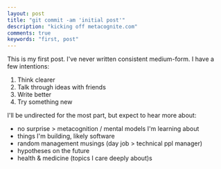 ```yaml
---
layout: post
title: "git commit -am 'initial post'"
description: "kicking off metacognite.com"
comments: true
keywords: "first, post"
---
```


This is my first post. I've never written consistent medium-form. I have a few intentions:
1. Think clearer
2. Talk through ideas with friends
3. Write better
4. Try something new

I'll be undirected for the most part, but expect to hear more about:
- no surprise > metacognition / mental models I'm learning about 
- things I'm building, likely software
- random management musings (day job > technical ppl manager)
- hypotheses on the future
- health & medicine (topics I care deeply about)s

